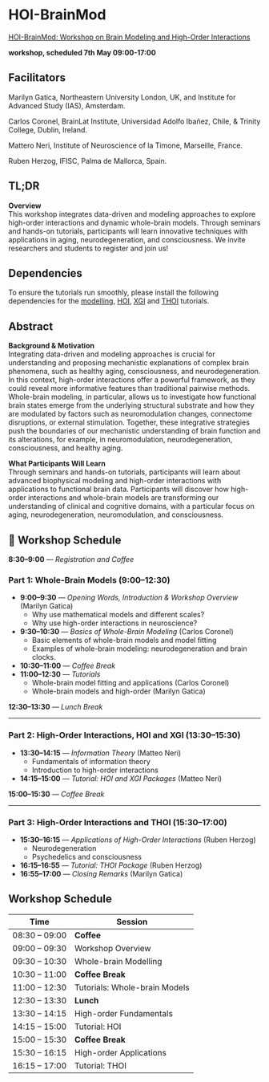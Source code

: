 # HOI-BrainMod
[HOI-BrainMod: Workshop on Brain Modeling and High-Order Interactions](https://ias.uva.nl/content/events/2025/05/hoi-brainmod-workshop-on-brain-modeling-and-high-order-interactions.html)

**workshop, scheduled 7th May 09:00-17:00**

## Facilitators

Marilyn Gatica, Northeastern University London, UK, and Institute for Advanced Study (IAS), Amsterdam.

Carlos Coronel, BrainLat Institute, Universidad Adolfo Ibañez, Chile, & Trinity College, Dublin, Ireland.

Mattero Neri, Institute of Neuroscience of la Timone, Marseille, France.

Ruben Herzog, IFISC, Palma de Mallorca, Spain.

## TL;DR
**Overview**  
This workshop integrates data-driven and modeling approaches to explore high-order interactions and dynamic whole-brain models. Through seminars and hands-on tutorials, participants will learn innovative techniques with applications in aging, neurodegeneration, and consciousness. We invite researchers and students to register and join us!

## Dependencies
To ensure the tutorials run smoothly, please install the following dependencies for the [modelling](https://github.com/KGatica/HOI-BrainMod/blob/main/dependencies.txt), [HOI](https://github.com/brainets/hoi), [XGI](https://xgi.readthedocs.io/en/stable/installing.html) and [THOI](https://github.com/Laouen/THOI) tutorials.

## Abstract

**Background & Motivation**  
Integrating data-driven and modeling approaches is crucial for understanding and proposing mechanistic explanations of complex brain phenomena, such as healthy aging, consciousness, and neurodegeneration. In this context, high-order interactions offer a powerful framework, as they could reveal more informative features than traditional pairwise methods. Whole-brain modeling, in particular, allows us to investigate how functional brain states emerge from the underlying structural substrate and how they are modulated by factors such as neuromodulation changes, connectome disruptions, or external stimulation. Together, these integrative strategies push the boundaries of our mechanistic understanding of brain function and its alterations, for example, in neuromodulation, neurodegeneration, consciousness, and healthy aging.

**What Participants Will Learn**  
Through seminars and hands-on tutorials, participants will learn about advanced biophysical modeling and high-order interactions with applications to functional brain data. Participants will discover how high-order interactions and whole-brain models are transforming our understanding of clinical and cognitive domains, with a particular focus on aging, neurodegeneration, neuromodulation, and consciousness.

## 🧠 Workshop Schedule

**8:30–9:00** — *Registration and Coffee*  

### Part 1: Whole-Brain Models (9:00–12:30)

- **9:00–9:30** — *Opening Words, Introduction & Workshop Overview* (Marilyn Gatica)  
  - Why use mathematical models and different scales?  
  - Why use high-order interactions in neuroscience?  
- **9:30–10:30** — *Basics of Whole-Brain Modeling* (Carlos Coronel)  
  - Basic elements of whole-brain models and model fitting
  - Examples of whole-brain modeling: neurodegeneration and brain clocks.
- **10:30–11:00** — *Coffee Break*  
- **11:00–12:30** — *Tutorials*  
  - Whole-brain model fitting and applications (Carlos Coronel)  
  - Whole-brain models and high-order (Marilyn Gatica)  

**12:30–13:30** — *Lunch Break*

---

### Part 2: High-Order Interactions, HOI and XGI (13:30–15:30)

- **13:30–14:15** — *Information Theory* (Matteo Neri)  
  - Fundamentals of information theory  
  - Introduction to high-order interactions  
- **14:15–15:00** — *Tutorial: HOI and XGI Packages* (Matteo Neri)  
    
**15:00–15:30** — *Coffee Break*

---

### Part 3: High-Order Interactions and THOI (15:30–17:00)

- **15:30–16:15** — *Applications of High-Order Interactions* (Ruben Herzog)  
  - Neurodegeneration  
  - Psychedelics and consciousness  
- **16:15–16:55** — *Tutorial: THOI Package* (Ruben Herzog)  
- **16:55–17:00** — *Closing Remarks* (Marilyn Gatica)



## Workshop Schedule

| Time           | Session                            |
|----------------|------------------------------------|
| 08:30 – 09:00  | **Coffee**                         |
| 09:00 – 09:30  | Workshop Overview                  |
| 09:30 – 10:30  | Whole-brain Modelling              |
| 10:30 – 11:00  | **Coffee Break**                   |
| 11:00 – 12:30  | Tutorials: Whole-brain Models      |
| 12:30 – 13:30  | **Lunch**                          |
| 13:30 – 14:15  | High-order Fundamentals            |
| 14:15 – 15:00  | Tutorial: HOI                      |
| 15:00 – 15:30  | **Coffee Break**                   |
| 15:30 – 16:15  | High-order Applications            |
| 16:15 – 17:00  | Tutorial: THOI                     |
